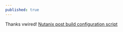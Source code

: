 ```yaml
---
published: true
---
```

Thanks vwired!
[Nutanix post build configuration script](http://www.vwired.co.uk/2018/02/20/nutanix-post-build-configuration-script/)
